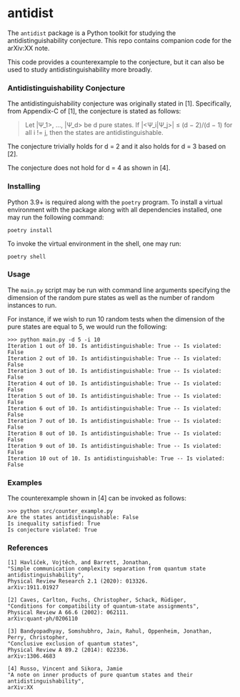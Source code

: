 # antidist

The `antidist` package is a Python toolkit for studying the
antidistinguishability conjecture. This repo contains companion code for the
arXiv:XX note. 

This code provides a counterexample to the conjecture, but it can also be used
to study antidistinguishability more broadly.

### Antidistinguishability Conjecture

The antidistinguishability conjecture was originally stated in [1].
Specifically, from Appendix-C of [1], the conjecture is stated as follows:

> Let |Ψ_1>, ..., |Ψ_d> be d pure states. If |<Ψ_i|Ψ_j>| ≤ (d − 2)/(d − 1) for all i != j, then the states are antidistinguishable.

The conjecture trivially holds for d = 2 and it also holds for d = 3 based on
[2].

The conjecture does not hold for d = 4 as shown in [4].

### Installing

Python 3.9+ is required along with the `poetry` program. To install a virtual
environment with the package along with all dependencies installed, one may run
the following command:

```
poetry install
```

To invoke the virtual environment in the shell, one may run:

```
poetry shell
```
### Usage

The `main.py` script may be run with command line arguments specifying the
dimension of the random pure states as well as the number of random instances to
run.

For instance, if we wish to run 10 random tests when the dimension of the pure
states are equal to 5, we would run the following:

```
>>> python main.py -d 5 -i 10
Iteration 1 out of 10. Is antidistinguishable: True -- Is violated: False
Iteration 2 out of 10. Is antidistinguishable: True -- Is violated: False
Iteration 3 out of 10. Is antidistinguishable: True -- Is violated: False
Iteration 4 out of 10. Is antidistinguishable: True -- Is violated: False
Iteration 5 out of 10. Is antidistinguishable: True -- Is violated: False
Iteration 6 out of 10. Is antidistinguishable: True -- Is violated: False
Iteration 7 out of 10. Is antidistinguishable: True -- Is violated: False
Iteration 8 out of 10. Is antidistinguishable: True -- Is violated: False
Iteration 9 out of 10. Is antidistinguishable: True -- Is violated: False
Iteration 10 out of 10. Is antidistinguishable: True -- Is violated: False
```

### Examples

The counterexample shown in [4] can be invoked as follows:

```
>>> python src/counter_example.py
Are the states antidistinguishable: False
Is inequality satisfied: True
Is conjecture violated: True
```

### References

```
[1] Havlíček, Vojtěch, and Barrett, Jonathan,
"Simple communication complexity separation from quantum state antidistinguishability",
Physical Review Research 2.1 (2020): 013326.
arXiv:1911.01927

[2] Caves, Carlton, Fuchs, Christopher, Schack, Rüdiger,
"Conditions for compatibility of quantum-state assignments",
Physical Review A 66.6 (2002): 062111.
arXiv:quant-ph/0206110

[3] Bandyopadhyay, Somshubhro, Jain, Rahul, Oppenheim, Jonathan,
Perry, Christopher,
"Conclusive exclusion of quantum states",
Physical Review A 89.2 (2014): 022336.
arXiv:1306.4683

[4] Russo, Vincent and Sikora, Jamie
"A note on inner products of pure quantum states and their antidistinguishability",
arXiv:XX
```

